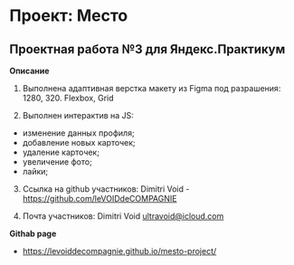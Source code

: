 # Проект: Место

## Проектная работа №3 для Яндекс.Практикум

**Описание**

1. Выполнена адаптивная верстка макету из Figma под разрашения: 1280, 320.
Flexbox, Grid

2. Выполнен интерактив на JS:
- изменение данных профиля;
- добавление новых карточек;
- удаление карточек;
- увеличение фото;
- лайки;

3. Cсылка на github участников:
Dimitri Void - https://github.com/leVOIDdeCOMPAGNIE

4. Почта участников:
Dimitri Void ultravoid@icloud.com

**Githab page**
- https://levoiddecompagnie.github.io/mesto-project/
